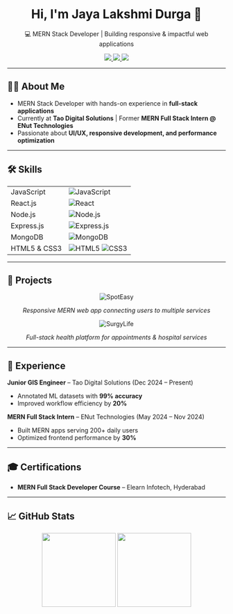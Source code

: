 <div align="center">
  <h1>Hi, I'm Jaya Lakshmi Durga 👋</h1>
  <p>💻 MERN Stack Developer | Building responsive & impactful web applications</p>

  <a href="mailto:kodeboinajayalakshmidurga@gmail.com">
    <img src="https://img.shields.io/badge/Gmail-red?style=for-the-badge&logo=gmail&logoColor=white" />
  </a>
  <a href="https://www.linkedin.com/in/jaya-lakshmi-durga-kodeboina-91587317a/">
    <img src="https://img.shields.io/badge/LinkedIn-blue?style=for-the-badge&logo=linkedin&logoColor=white" />
  </a>
  <a href="https://github.com/lakshmi-321">
    <img src="https://img.shields.io/badge/GitHub-black?style=for-the-badge&logo=github&logoColor=white" />
  </a>
</div>

---

## 👩‍💻 About Me
- MERN Stack Developer with hands-on experience in **full-stack applications**  
- Currently at **Tao Digital Solutions** | Former **MERN Full Stack Intern @ ENut Technologies**  
- Passionate about **UI/UX, responsive development, and performance optimization**  

---

## 🛠 Skills

<table>
<tr>
<td>JavaScript</td>
<td>
<img src="https://progress-bar.dev/90/?color=yellow&suffix=%25" alt="JavaScript">
</td>
</tr>
<tr>
<td>React.js</td>
<td>
<img src="https://progress-bar.dev/85/?color=61DAFB&suffix=%25" alt="React">
</td>
</tr>
<tr>
<td>Node.js</td>
<td>
<img src="https://progress-bar.dev/80/?color=3C873A&suffix=%25" alt="Node.js">
</td>
</tr>
<tr>
<td>Express.js</td>
<td>
<img src="https://progress-bar.dev/80/?color=000000&suffix=%25" alt="Express.js">
</td>
</tr>
<tr>
<td>MongoDB</td>
<td>
<img src="https://progress-bar.dev/75/?color=4EA94B&suffix=%25" alt="MongoDB">
</td>
</tr>
<tr>
<td>HTML5 & CSS3</td>
<td>
<img src="https://progress-bar.dev/90/?color=E34F26&suffix=%25" alt="HTML5">
<img src="https://progress-bar.dev/85/?color=1572B6&suffix=%25" alt="CSS3">
</td>
</tr>
</table>

---

## 🚀 Projects

<div align="center">

<a href="https://spoteasy.netlify.app" target="_blank" style="text-decoration:none;">
<img src="https://img.shields.io/badge/SpotEasy-MERN_App-blue?style=for-the-badge&logo=react" alt="SpotEasy">
</a>

<p><i>Responsive MERN web app connecting users to multiple services</i></p>

<a href="https://www.surgylife.com" target="_blank" style="text-decoration:none;">
<img src="https://img.shields.io/badge/SurgyLife-HealthTech-green?style=for-the-badge&logo=node.js" alt="SurgyLife">
</a>

<p><i>Full-stack health platform for appointments & hospital services</i></p>

</div>

---


## 💼 Experience

**Junior GIS Engineer** – Tao Digital Solutions (Dec 2024 – Present)  
- Annotated ML datasets with **99% accuracy**  
- Improved workflow efficiency by **20%**  

**MERN Full Stack Intern** – ENut Technologies (May 2024 – Nov 2024)  
- Built MERN apps serving 200+ daily users  
- Optimized frontend performance by **30%**  

---

## 🎓 Certifications
- **MERN Full Stack Developer Course** – Elearn Infotech, Hyderabad  

---

## 📈 GitHub Stats

<div align="center">
  <img height="170px" src="https://github-readme-stats.vercel.app/api?username=lakshmi-321&show_icons=true&theme=github_dark" />
  <img height="170px" src="https://github-readme-stats.vercel.app/api/top-langs/?username=lakshmi-321&layout=compact&theme=github_dark" />
</div>
